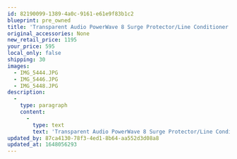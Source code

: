 ```yaml
---
id: 82190099-1389-4a0c-9161-e61e9f83b1c2
blueprint: pre_owned
title: 'Transparent Audio PowerWave 8 Surge Protector/Line Conditioner w/PowerLink Power Cord'
original_accessories: None
new_retail_price: 1195
your_price: 595
local_only: false
shipping: 30
images:
  - IMG_5444.JPG
  - IMG_5446.JPG
  - IMG_5448.JPG
description:
  -
    type: paragraph
    content:
      -
        type: text
        text: 'Transparent Audio PowerWave 8 Surge Protector/Line Conditioner w/PowerLink Power Cord. Unit is in very good physical and functional condition and will bring a nice improvement in sound to any entry or mid-level system. '
updated_by: 87ca4130-78f3-4ed1-8b64-aa552d3d08a8
updated_at: 1648056293
---
```

